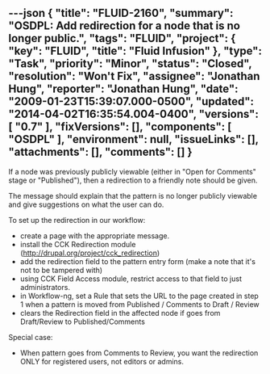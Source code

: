 ---json
{
  "title": "FLUID-2160",
  "summary": "OSDPL: Add redirection for a node that is no longer public.",
  "tags": "FLUID",
  "project": {
    "key": "FLUID",
    "title": "Fluid Infusion"
  },
  "type": "Task",
  "priority": "Minor",
  "status": "Closed",
  "resolution": "Won't Fix",
  "assignee": "Jonathan Hung",
  "reporter": "Jonathan Hung",
  "date": "2009-01-23T15:39:07.000-0500",
  "updated": "2014-04-02T16:35:54.004-0400",
  "versions": [
    "0.7"
  ],
  "fixVersions": [],
  "components": [
    "OSDPL"
  ],
  "environment": null,
  "issueLinks": [],
  "attachments": [],
  "comments": []
}
---
If a node was previously publicly viewable (either in "Open for Comments" stage or "Published"), then a redirection to a friendly note should be given.

The message should explain that the pattern is no longer publicly viewable and give suggestions on what the user can do.

To set up the redirection in our workflow:

* create a page with the appropriate message.
* install the CCK Redirection module (<http://drupal.org/project/cck_redirection>)
* add the redirection field to the pattern entry form (make a note that it's not to be tampered with)
* using CCK Field Access module, restrict access to that field to just administrators.
* in Workflow-ng, set a Rule that sets the URL to the page created in step 1 when a pattern is moved from Published / Comments to Draft / Review
* clears the Redirection field in the affected node if goes from Draft/Review to Published/Comments

Special case:

* When pattern goes from Comments to Review, you want the redirection ONLY for registered users, not editors or admins.

        